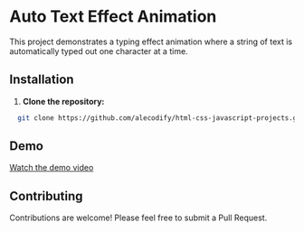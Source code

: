 # Auto Text Effect Animation

This project demonstrates a typing effect animation where a string of text is automatically typed out one character at a time.

## Installation

1. **Clone the repository:**
```bash
  git clone https://github.com/alecodify/html-css-javascript-projects.git
```

## Demo
[Watch the demo video](https://github.com/user-attachments/assets/a862d36d-8a96-4df3-a9d0-c5c653044be4)

## Contributing
Contributions are welcome! Please feel free to submit a Pull Request.